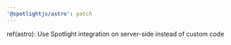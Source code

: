 ```yaml
---
'@spotlightjs/astro': patch
---
```


ref(astro): Use Spotlight integration on server-side instead of custom code
